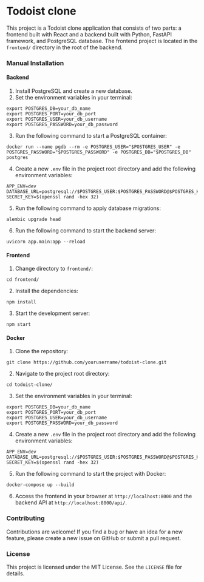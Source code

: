 # Todoist clone

This project is a Todoist clone application that consists of two parts: a frontend built with React and a backend built with Python, FastAPI framework, and PostgreSQL database. The frontend project is located in the `frontend/` directory in the root of the backend.

### Manual Installation

#### Backend

1. Install PostgreSQL and create a new database.
2. Set the environment variables in your terminal:

```
export POSTGRES_DB=your_db_name
export POSTGRES_PORT=your_db_port
export POSTGRES_USER=your_db_username
export POSTGRES_PASSWORD=your_db_password
```

3. Run the following command to start a PostgreSQL container:

```
docker run --name pgdb --rm -e POSTGRES_USER="$POSTGRES_USER" -e POSTGRES_PASSWORD="$POSTGRES_PASSWORD" -e POSTGRES_DB="$POSTGRES_DB" postgres
```

4. Create a new `.env` file in the project root directory and add the following environment variables:

```
APP_ENV=dev
DATABASE_URL=postgresql://$POSTGRES_USER:$POSTGRES_PASSWORD@$POSTGRES_HOST:$POSTGRES_PORT/$POSTGRES_DB
SECRET_KEY=$(openssl rand -hex 32)
```

5. Run the following command to apply database migrations:

```
alembic upgrade head
```

6. Run the following command to start the backend server:

```
uvicorn app.main:app --reload
```

#### Frontend

1. Change directory to `frontend/`:

```
cd frontend/
```

2. Install the dependencies:

```
npm install
```

3. Start the development server:

```
npm start
```

#### Docker

1. Clone the repository:

```
git clone https://github.com/yourusername/todoist-clone.git
```

2. Navigate to the project root directory:

```
cd todoist-clone/
```

3. Set the environment variables in your terminal:

```
export POSTGRES_DB=your_db_name
export POSTGRES_PORT=your_db_port
export POSTGRES_USER=your_db_username
export POSTGRES_PASSWORD=your_db_password
```

4. Create a new `.env` file in the project root directory and add the following environment variables:

```
APP_ENV=dev
DATABASE_URL=postgresql://$POSTGRES_USER:$POSTGRES_PASSWORD@$POSTGRES_HOST:$POSTGRES_PORT/$POSTGRES_DB
SECRET_KEY=$(openssl rand -hex 32)
```

5. Run the following command to start the project with Docker:

```
docker-compose up --build
```

6. Access the frontend in your browser at `http://localhost:8000` and the backend API at `http://localhost:8000/api/`.

### Contributing

Contributions are welcome! If you find a bug or have an idea for a new feature, please create a new issue on GitHub or submit a pull request.

### License

This project is licensed under the MIT License. See the `LICENSE` file for details.
